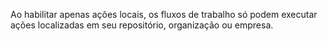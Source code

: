 Ao habilitar apenas ações locais, os fluxos de trabalho só podem executar ações localizadas em seu repositório, organização ou empresa.

